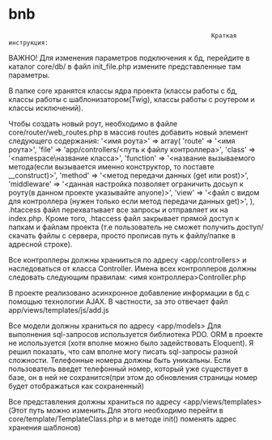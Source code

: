 # bnb
                                                            Краткая инструкция:

ВАЖНО!
Для изменения параметров подключения к бд, перейдите в каталог core/db/ в файл init_file.php измените представленные там параметры.

В папке core хранятся классы ядра проекта (классы работы с бд, классы работы с шаблонизатором(Twig), классы работы с роутером и классы исключений).

Чтобы создать новый роут, необходимо в файле core/router/web_routes.php в массив routes добавить новый элемент следующего содержания:
'<имя роута>' => array(
            'route' => '<имя роута>',
            'file' => 'app/controllers/<путь к файлу контроллера>',
            'class' => '<namespace\название класса>',
            'function' => '<название вызываемого метода(если вызывается именно конструктор, то поставте __construct)>',
            'method' => '<метод передачи данных (get или post)>',
            'middleware' => '<данная настройка позволяет ограничить досьуп к роуту(в данном проекте указывайте anyone)>',
            'view' => '<файл с видом для контроллера (нужен только если метод передачи данных get)>',
        ),
 .htaccess файл перехватывает все запросы и отправляет их на index.php. Кроме того, .htaccess файл закрывает прямой доступ к папкам и файлам проекта (т.е пользователь не сможет получить доступ/скачать файлы с сервера, просто прописав путь к файлу/папке в адресной строке).      

Все контроллеры должны хранииться по адресу <app/controllers> и наследоваться от класса Controller.
Имена всех контроллеров должны следовать следующим правилам:
<имя контроллера>Controller.php

В проекте реализовано асинхронное добавление информации в бд с помощью технологии AJAX. В частности, за это отвечает файл app/views/templates/js/add.js

Все модели должны храниться по адресу <app/models>
Для выполнения sql-запросов используется библиотека PDO. ORM в проекте не используется (хотя вполне можно было задействовать Eloquent). Я решил показать, что сам вполне могу писать sql-запросы разной сложности.
Телефонные номера должны быть уникальны. Если пользователь введет телефонный номер, который уже существует в базе, он в ней не сохранится(при этом до обновления страницы номер будет отображаться как сохраненный)

Все представления должны храниться по адресу <app/views/templates> (Этот путь можно изменить.Для этого необходимо перейти в core/template/TemplateClass.php и в методе init() поменять адрес хранения шаблонов)
